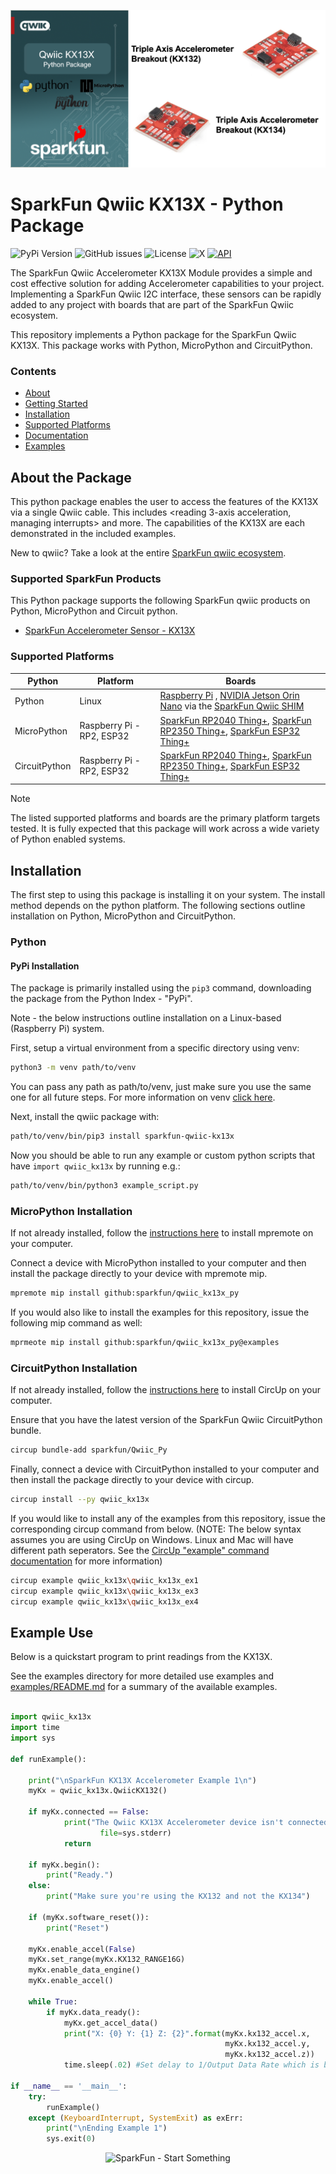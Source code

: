 ![Qwiic KX13X - Python Package](docs/images/gh-banner.png "qwiic KX13X Python Package")

# SparkFun Qwiic KX13X - Python Package

![PyPi Version](https://img.shields.io/pypi/v/sparkfun_qwiic_kx13x)
![GitHub issues](https://img.shields.io/github/issues/sparkfun/qwiic_kx13x_py)
![License](https://img.shields.io/github/license/sparkfun/qwiic_kx13x_py)
![X](https://img.shields.io/twitter/follow/sparkfun)
[![API](https://img.shields.io/badge/API%20Reference-blue)](https://docs.sparkfun.com/qwiic_kx13x_py/namespaceqwiic__kx13x.html)

The SparkFun Qwiic Accelerometer KX13X Module provides a simple and cost effective solution for adding Accelerometer capabilities to your project. Implementing a SparkFun Qwiic I2C interface, these sensors can be rapidly added to any project with boards that are part of the SparkFun Qwiic ecosystem.

This repository implements a Python package for the SparkFun Qwiic KX13X. This package works with Python, MicroPython and CircuitPython.

### Contents

* [About](#about-the-package)
* [Getting Started](#getting-started)
* [Installation](#installation)
* [Supported Platforms](#supported-platforms)
* [Documentation](https://docs.sparkfun.com/qwiic_kx13x_py/namespaceqwiic__kx13x.html)
* [Examples](#examples)

## About the Package

This python package enables the user to access the features of the KX13X via a single Qwiic cable. This includes <reading 3-axis acceleration, managing interrupts> and more. The capabilities of the KX13X are each demonstrated in the included examples.

New to qwiic? Take a look at the entire [SparkFun qwiic ecosystem](https://www.sparkfun.com/qwiic).

### Supported SparkFun Products

This Python package supports the following SparkFun qwiic products on Python, MicroPython and Circuit python. 

* [SparkFun Accelerometer Sensor - KX13X](https://www.sparkfun.com/products/17589)

### Supported Platforms

| Python | Platform | Boards |
|--|--|--|
| Python | Linux | [Raspberry Pi](https://www.sparkfun.com/raspberry-pi-5-8gb.html) , [NVIDIA Jetson Orin Nano](https://www.sparkfun.com/nvidia-jetson-orin-nano-developer-kit.html) via the [SparkFun Qwiic SHIM](https://www.sparkfun.com/sparkfun-qwiic-shim-for-raspberry-pi.html) |
| MicroPython | Raspberry Pi - RP2, ESP32 | [SparkFun RP2040 Thing+](https://www.sparkfun.com/sparkfun-thing-plus-rp2040.html), [SparkFun RP2350 Thing+](https://www.sparkfun.com/sparkfun-thing-plus-rp2350.html), [SparkFun ESP32 Thing+](https://www.sparkfun.com/sparkfun-thing-plus-esp32-wroom-usb-c.html)
|CircuitPython | Raspberry Pi - RP2, ESP32 | [SparkFun RP2040 Thing+](https://www.sparkfun.com/sparkfun-thing-plus-rp2040.html), [SparkFun RP2350 Thing+](https://www.sparkfun.com/sparkfun-thing-plus-rp2350.html), [SparkFun ESP32 Thing+](https://www.sparkfun.com/sparkfun-thing-plus-esp32-wroom-usb-c.html)

> [!NOTE]
> The listed supported platforms and boards are the primary platform targets tested. It is fully expected that this package will work across a wide variety of Python enabled systems. 

## Installation 

The first step to using this package is installing it on your system. The install method depends on the python platform. The following sections outline installation on Python, MicroPython and CircuitPython.

### Python 

#### PyPi Installation

The package is primarily installed using the `pip3` command, downloading the package from the Python Index - "PyPi". 

Note - the below instructions outline installation on a Linux-based (Raspberry Pi) system.

First, setup a virtual environment from a specific directory using venv:
```sh
python3 -m venv path/to/venv
```
You can pass any path as path/to/venv, just make sure you use the same one for all future steps. For more information on venv [click here](https://docs.python.org/3/library/venv.html).

Next, install the qwiic package with:
```sh
path/to/venv/bin/pip3 install sparkfun-qwiic-kx13x
```
Now you should be able to run any example or custom python scripts that have `import qwiic_kx13x` by running e.g.:
```sh
path/to/venv/bin/python3 example_script.py
```

### MicroPython Installation
If not already installed, follow the [instructions here](https://docs.micropython.org/en/latest/reference/mpremote.html) to install mpremote on your computer.

Connect a device with MicroPython installed to your computer and then install the package directly to your device with mpremote mip.
```sh
mpremote mip install github:sparkfun/qwiic_kx13x_py
```

If you would also like to install the examples for this repository, issue the following mip command as well:
```sh
mprmeote mip install github:sparkfun/qwiic_kx13x_py@examples
```

### CircuitPython Installation
If not already installed, follow the [instructions here](https://docs.circuitpython.org/projects/circup/en/latest/#installation) to install CircUp on your computer.

Ensure that you have the latest version of the SparkFun Qwiic CircuitPython bundle. 
```sh
circup bundle-add sparkfun/Qwiic_Py
```

Finally, connect a device with CircuitPython installed to your computer and then install the package directly to your device with circup.
```sh
circup install --py qwiic_kx13x
```

If you would like to install any of the examples from this repository, issue the corresponding circup command from below. (NOTE: The below syntax assumes you are using CircUp on Windows. Linux and Mac will have different path seperators. See the [CircUp "example" command documentation](https://learn.adafruit.com/keep-your-circuitpython-libraries-on-devices-up-to-date-with-circup/example-command) for more information)

```sh
circup example qwiic_kx13x\qwiic_kx13x_ex1
circup example qwiic_kx13x\qwiic_kx13x_ex3
circup example qwiic_kx13x\qwiic_kx13x_ex4
```

Example Use
 ---------------
Below is a quickstart program to print readings from the KX13X.

See the examples directory for more detailed use examples and [examples/README.md](https://github.com/sparkfun/qwiic_kx13x_py/blob/main/examples/README.md) for a summary of the available examples.

```python

import qwiic_kx13x
import time
import sys

def runExample():

    print("\nSparkFun KX13X Accelerometer Example 1\n")
    myKx = qwiic_kx13x.QwiicKX132()

    if myKx.connected == False:
            print("The Qwiic KX13X Accelerometer device isn't connected to the system. Please check your connection", \
                    file=sys.stderr)
            return

    if myKx.begin():
        print("Ready.")
    else:
        print("Make sure you're using the KX132 and not the KX134")

    if (myKx.software_reset()):
        print("Reset")

    myKx.enable_accel(False)
    myKx.set_range(myKx.KX132_RANGE16G)
    myKx.enable_data_engine()
    myKx.enable_accel()

    while True:
        if myKx.data_ready():    
            myKx.get_accel_data()
            print("X: {0} Y: {1} Z: {2}".format(myKx.kx132_accel.x,
                                                myKx.kx132_accel.y,
                                                myKx.kx132_accel.z))
            time.sleep(.02) #Set delay to 1/Output Data Rate which is by default 50Hz 1/50 = .02

if __name__ == '__main__':
	try:
		runExample()
	except (KeyboardInterrupt, SystemExit) as exErr:
		print("\nEnding Example 1")
		sys.exit(0)

```
<p align="center">
<img src="https://cdn.sparkfun.com/assets/custom_pages/3/3/4/dark-logo-red-flame.png" alt="SparkFun - Start Something">
</p>
